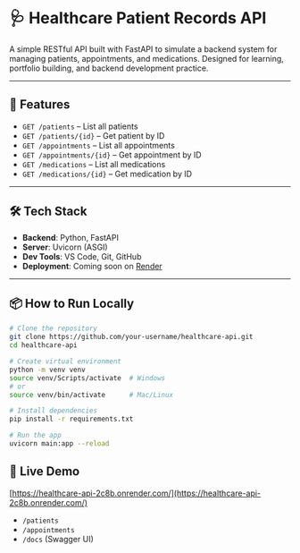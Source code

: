 # 🩺 Healthcare Patient Records API

A simple RESTful API built with FastAPI to simulate a backend system for managing patients, appointments, and medications. Designed for learning, portfolio building, and backend development practice.

---

## 🚀 Features

- `GET /patients` – List all patients  
- `GET /patients/{id}` – Get patient by ID  
- `GET /appointments` – List all appointments  
- `GET /appointments/{id}` – Get appointment by ID  
- `GET /medications` – List all medications  
- `GET /medications/{id}` – Get medication by ID

---

## 🛠️ Tech Stack

- **Backend**: Python, FastAPI  
- **Server**: Uvicorn (ASGI)  
- **Dev Tools**: VS Code, Git, GitHub  
- **Deployment**: Coming soon on [Render](https://render.com/)

---

## 📦 How to Run Locally

```bash
# Clone the repository
git clone https://github.com/your-username/healthcare-api.git
cd healthcare-api

# Create virtual environment
python -m venv venv
source venv/Scripts/activate  # Windows
# or
source venv/bin/activate      # Mac/Linux

# Install dependencies
pip install -r requirements.txt

# Run the app
uvicorn main:app --reload

```

## 🔗 Live Demo

[https://healthcare-api-2c8b.onrender.com/](https://healthcare-api-2c8b.onrender.com/)

- `/patients`
- `/appointments`
- `/docs` (Swagger UI)
